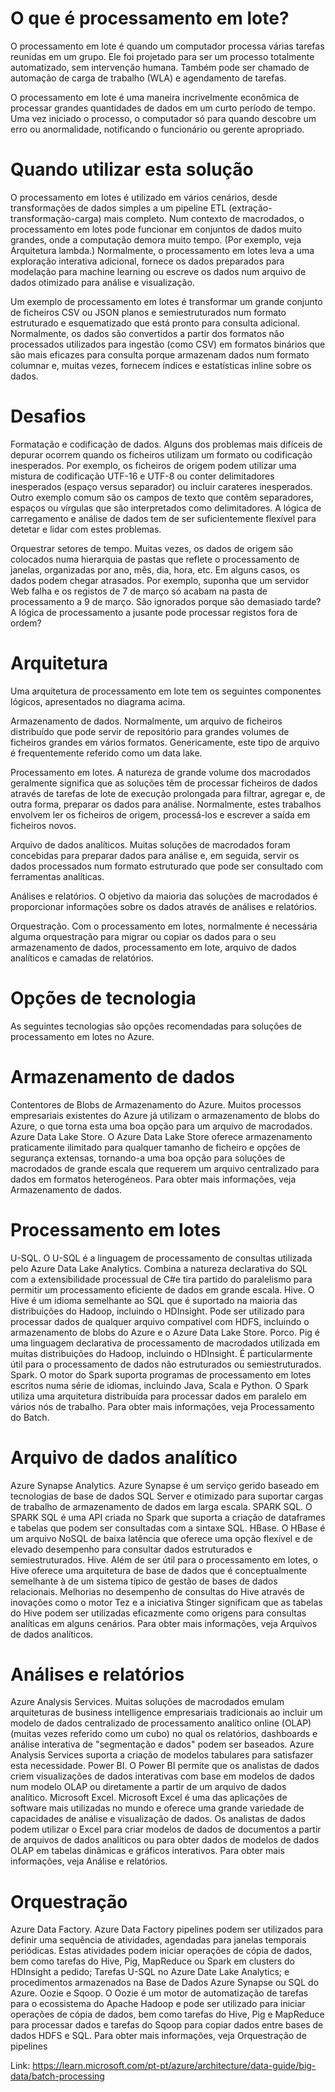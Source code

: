 # O que é processamento em lote?
O processamento em lote é quando um computador processa várias tarefas reunidas em um grupo. Ele foi projetado para ser um processo totalmente automatizado, sem intervenção humana. Também pode ser chamado de automação de carga de trabalho (WLA) e agendamento de tarefas.

O processamento em lote é uma maneira incrivelmente econômica de processar grandes quantidades de dados em um curto período de tempo. Uma vez iniciado o processo, o computador só para quando descobre um erro ou anormalidade, notificando o funcionário ou gerente apropriado.


# Quando utilizar esta solução

O processamento em lotes é utilizado em vários cenários, desde transformações de dados simples a um pipeline ETL (extração-transformação-carga) mais completo. Num contexto de macrodados, o processamento em lotes pode funcionar em conjuntos de dados muito grandes, onde a computação demora muito tempo. (Por exemplo, veja Arquitetura lambda.) Normalmente, o processamento em lotes leva a uma exploração interativa adicional, fornece os dados preparados para modelação para machine learning ou escreve os dados num arquivo de dados otimizado para análise e visualização.

Um exemplo de processamento em lotes é transformar um grande conjunto de ficheiros CSV ou JSON planos e semiestruturados num formato estruturado e esquematizado que está pronto para consulta adicional. Normalmente, os dados são convertidos a partir dos formatos não processados utilizados para ingestão (como CSV) em formatos binários que são mais eficazes para consulta porque armazenam dados num formato columnar e, muitas vezes, fornecem índices e estatísticas inline sobre os dados.

# Desafios
Formatação e codificação de dados. Alguns dos problemas mais difíceis de depurar ocorrem quando os ficheiros utilizam um formato ou codificação inesperados. Por exemplo, os ficheiros de origem podem utilizar uma mistura de codificação UTF-16 e UTF-8 ou conter delimitadores inesperados (espaço versus separador) ou incluir carateres inesperados. Outro exemplo comum são os campos de texto que contêm separadores, espaços ou vírgulas que são interpretados como delimitadores. A lógica de carregamento e análise de dados tem de ser suficientemente flexível para detetar e lidar com estes problemas.

Orquestrar setores de tempo. Muitas vezes, os dados de origem são colocados numa hierarquia de pastas que reflete o processamento de janelas, organizadas por ano, mês, dia, hora, etc. Em alguns casos, os dados podem chegar atrasados. Por exemplo, suponha que um servidor Web falha e os registos de 7 de março só acabam na pasta de processamento a 9 de março. São ignorados porque são demasiado tarde? A lógica de processamento a jusante pode processar registos fora de ordem?

# Arquitetura
Uma arquitetura de processamento em lote tem os seguintes componentes lógicos, apresentados no diagrama acima.

Armazenamento de dados. Normalmente, um arquivo de ficheiros distribuído que pode servir de repositório para grandes volumes de ficheiros grandes em vários formatos. Genericamente, este tipo de arquivo é frequentemente referido como um data lake.

Processamento em lotes. A natureza de grande volume dos macrodados geralmente significa que as soluções têm de processar ficheiros de dados através de tarefas de lote de execução prolongada para filtrar, agregar e, de outra forma, preparar os dados para análise. Normalmente, estes trabalhos envolvem ler os ficheiros de origem, processá-los e escrever a saída em ficheiros novos.

Arquivo de dados analíticos. Muitas soluções de macrodados foram concebidas para preparar dados para análise e, em seguida, servir os dados processados num formato estruturado que pode ser consultado com ferramentas analíticas.

Análises e relatórios. O objetivo da maioria das soluções de macrodados é proporcionar informações sobre os dados através de análises e relatórios.

Orquestração. Com o processamento em lotes, normalmente é necessária alguma orquestração para migrar ou copiar os dados para o seu armazenamento de dados, processamento em lote, arquivo de dados analíticos e camadas de relatórios.

# Opções de tecnologia
As seguintes tecnologias são opções recomendadas para soluções de processamento em lotes no Azure.

# Armazenamento de dados

Contentores de Blobs de Armazenamento do Azure. Muitos processos empresariais existentes do Azure já utilizam o armazenamento de blobs do Azure, o que torna esta uma boa opção para um arquivo de macrodados.
Azure Data Lake Store. O Azure Data Lake Store oferece armazenamento praticamente ilimitado para qualquer tamanho de ficheiro e opções de segurança extensas, tornando-a uma boa opção para soluções de macrodados de grande escala que requerem um arquivo centralizado para dados em formatos heterogéneos.
Para obter mais informações, veja Armazenamento de dados.

# Processamento em lotes
U-SQL. O U-SQL é a linguagem de processamento de consultas utilizada pelo Azure Data Lake Analytics. Combina a natureza declarativa do SQL com a extensibilidade processual de C#e tira partido do paralelismo para permitir um processamento eficiente de dados em grande escala.
Hive. O Hive é um idioma semelhante ao SQL que é suportado na maioria das distribuições do Hadoop, incluindo o HDInsight. Pode ser utilizado para processar dados de qualquer arquivo compatível com HDFS, incluindo o armazenamento de blobs do Azure e o Azure Data Lake Store.
Porco. Pig é uma linguagem declarativa de processamento de macrodados utilizada em muitas distribuições do Hadoop, incluindo o HDInsight. É particularmente útil para o processamento de dados não estruturados ou semiestruturados.
Spark. O motor do Spark suporta programas de processamento em lotes escritos numa série de idiomas, incluindo Java, Scala e Python. O Spark utiliza uma arquitetura distribuída para processar dados em paralelo em vários nós de trabalho.
Para obter mais informações, veja Processamento do Batch.

# Arquivo de dados analítico
Azure Synapse Analytics. Azure Synapse é um serviço gerido baseado em tecnologias de base de dados SQL Server e otimizado para suportar cargas de trabalho de armazenamento de dados em larga escala.
SPARK SQL. O SPARK SQL é uma API criada no Spark que suporta a criação de dataframes e tabelas que podem ser consultadas com a sintaxe SQL.
HBase. O HBase é um arquivo NoSQL de baixa latência que oferece uma opção flexível e de elevado desempenho para consultar dados estruturados e semiestruturados.
Hive. Além de ser útil para o processamento em lotes, o Hive oferece uma arquitetura de base de dados que é conceptualmente semelhante à de um sistema típico de gestão de bases de dados relacionais. Melhorias no desempenho de consultas do Hive através de inovações como o motor Tez e a iniciativa Stinger significam que as tabelas do Hive podem ser utilizadas eficazmente como origens para consultas analíticas em alguns cenários.
Para obter mais informações, veja Arquivos de dados analíticos.

# Análises e relatórios
Azure Analysis Services. Muitas soluções de macrodados emulam arquiteturas de business intelligence empresariais tradicionais ao incluir um modelo de dados centralizado de processamento analítico online (OLAP) (muitas vezes referido como um cubo) no qual os relatórios, dashboards e análise interativa de "segmentação e dados" podem ser baseados. Azure Analysis Services suporta a criação de modelos tabulares para satisfazer esta necessidade.
Power BI. O Power BI permite que os analistas de dados criem visualizações de dados interativas com base em modelos de dados num modelo OLAP ou diretamente a partir de um arquivo de dados analítico.
Microsoft Excel. Microsoft Excel é uma das aplicações de software mais utilizadas no mundo e oferece uma grande variedade de capacidades de análise e visualização de dados. Os analistas de dados podem utilizar o Excel para criar modelos de dados de documentos a partir de arquivos de dados analíticos ou para obter dados de modelos de dados OLAP em tabelas dinâmicas e gráficos interativos.
Para obter mais informações, veja Análise e relatórios.

# Orquestração
Azure Data Factory. Azure Data Factory pipelines podem ser utilizados para definir uma sequência de atividades, agendadas para janelas temporais periódicas. Estas atividades podem iniciar operações de cópia de dados, bem como tarefas do Hive, Pig, MapReduce ou Spark em clusters do HDInsight a pedido; Tarefas U-SQL no Azure Date Lake Analytics; e procedimentos armazenados na Base de Dados Azure Synapse ou SQL do Azure.
Oozie e Sqoop. O Oozie é um motor de automatização de tarefas para o ecossistema do Apache Hadoop e pode ser utilizado para iniciar operações de cópia de dados, bem como tarefas do Hive, Pig e MapReduce para processar dados e tarefas do Sqoop para copiar dados entre bases de dados HDFS e SQL.
Para obter mais informações, veja Orquestração de pipelines

Link: https://learn.microsoft.com/pt-pt/azure/architecture/data-guide/big-data/batch-processing
